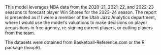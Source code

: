 This model leverages NBA data from the 2020-21, 2021-22, and 2022-23 seasons to forecast player Win Shares for the 2023-24 season. The report is presented as if I were a member of the Utah Jazz Analytics department, where I would use the model's valuations to make decisions on player acquisitions in free agency, re-signing current players, or cutting players from the team.

The datasets were obtained from Basketball-Reference.com or the R package (hoopR).
